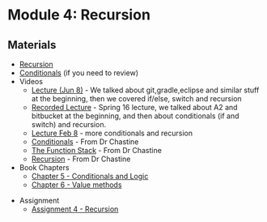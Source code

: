 Module 4: Recursion
===
## Materials
* [Recursion](../../content/Recursion.md)
* [Conditionals](../../content/Conditionals.md) (if you need to review)
* Videos
	+ [Lecture (Jun 8)](https://youtu.be/lmH3fjaW8e4) - We talked about git,gradle,eclipse and similar stuff at the beginning, then we covered if/else, switch and recursion
	+ [Recorded Lecture](https://youtu.be/y4fTxQ125Kc) - Spring 16 lecture, we talked about A2 and bitbucket at the beginning, and then about conditionals (if and switch) and recursion.
    + [Lecture Feb 8](https://youtu.be/Q4n6_9yo8_Q) - more conditionals and recursion
    + [Conditionals](https://www.youtube.com/watch?v=dlwcV3WPtsc&list=UUSH2TieRlco7uQOGU8Vppnw) - From Dr Chastine
    + [The Function Stack]( https://www.youtube.com/watch?v=jRcll9qY6b0&list=UUSH2TieRlco7uQOGU8Vppnw) - From Dr Chastine
    + [Recursion](https://www.youtube.com/watch?v=PORo1ut9kMs&list=UUSH2TieRlco7uQOGU8Vppnw) - From Dr Chastine
* Book Chapters
    + [Chapter 5 - Conditionals and Logic](http://greenteapress.com/thinkjava6/html/thinkjava6006.html)
    + [Chapter 6 - Value methods](http://greenteapress.com/thinkjava6/html/thinkjava6007.html)
+ Assignment
    + [Assignment 4 - Recursion](Assignments/A4.md)
